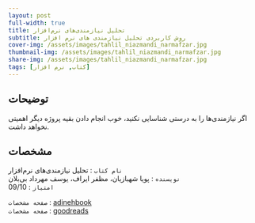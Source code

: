 ```yaml
---
layout: post
full-width: true
title: تحلیل نیازمندی‌های نرم‌افزار
subtitle: روش کاربردی تحلیل نیازمندی های نرم افزار
cover-img: /assets/images/tahlil_niazmandi_narmafzar.jpg
thumbnail-img: /assets/images/tahlil_niazmandi_narmafzar.jpg
share-img: /assets/images/tahlil_niazmandi_narmafzar.jpg
tags: [کتاب, نرم افزار]
---
```


## توضیحات
اگر نیازمندی‌ها را به درستی شناسایی نکنید، خوب انجام دادن بقیه پروژه دیگر اهمیتی نخواهد داشت.  

## مشخصات

`نام کتاب` : تحلیل نیازمندی‌های نرم‌افزار  
`نویسنده` : پویا شهبازیان، مظفر ایراف، یوسف مهرداد بی‌بلان  
`امتیاز` : 09/10  

`صفحه مشخصات` : [adinehbook](https://www.adinehbook.com/gp/product/9643884000)  
`صفحه مشخصات` : [goodreads](https://www.goodreads.com/book/show/13609741)  